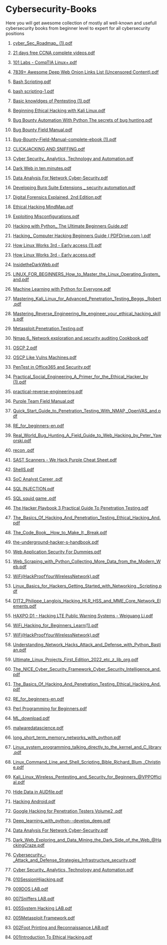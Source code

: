 # Cybersecurity-Books
Here you will get awesome collection of mostly all well-known and usefull cybersecurity books from beginner level to expert for all cybersecurity positions 







1) [cyber_Sec_Roadmap_ (1).pdf](https://github.com/zealraj/Cybersecurity-Books/files/9089100/Cyber_Sec_Roadmap_.1.pdf)

  

2) [21 days free CCNA complete videos.pdf](https://github.com/zealraj/Cybersecurity-Books/files/9089215/21.days.free.CCNA.complete.videos.pdf)


3) [101 Labs - CompTIA Linux+.pdf](https://github.com/zealraj/Cybersecurity-Books/files/9089220/101.Labs.-.CompTIA.Linux%2B.pdf)



4) [7839+ Awesome Deep Web Onion Links List (Uncensored Content).pdf](https://github.com/zealraj/Cybersecurity-Books/files/9089223/7839%2B.Awesome.Deep.Web.Onion.Links.List.Uncensored.Content.pdf)



5) [Bash Scripting.pdf](https://github.com/zealraj/Cybersecurity-Books/files/9089224/Bash.Scripting.pdf)


6) [bash scripting-1.pdf](https://github.com/zealraj/Cybersecurity-Books/files/9089225/bash.scripting-1.pdf)


7) [Basic knowldges of Pentesting (1).pdf](https://github.com/zealraj/Cybersecurity-Books/files/9089227/Basic.knowldges.of.Pentesting.1.pdf)


8) [Beginning Ethical Hacking with Kali Linux.pdf](https://github.com/zealraj/Cybersecurity-Books/files/9089228/Beginning.Ethical.Hacking.with.Kali.Linux.pdf)


9) [Bug Bounty Automation With Python The secrets of bug hunting.pdf](https://github.com/zealraj/Cybersecurity-Books/files/9089229/Bug.Bounty.Automation.With.Python.The.secrets.of.bug.hunting.pdf)



10) [Bug Bounty Field Manual.pdf](https://github.com/zealraj/Cybersecurity-Books/files/9089230/Bug.Bounty.Field.Manual.pdf)





11) [Bug-Bounty-Field-Manual-complete-ebook (1).pdf](https://github.com/zealraj/Cybersecurity-Books/files/9089231/Bug-Bounty-Field-Manual-complete-ebook.1.pdf)






12) [CLICKJACKING AND SNIFFING.pdf](https://github.com/zealraj/Cybersecurity-Books/files/9089232/CLICKJACKING.AND.SNIFFING.pdf)




13) [Cyber Security_ Analytics, Technology and Automation.pdf](https://github.com/zealraj/Cybersecurity-Books/files/9089233/Cyber.Security_.Analytics.Technology.and.Automation.pdf)


14) [Dark Web in ten minutes.pdf](https://github.com/zealraj/Cybersecurity-Books/files/9089234/Dark.Web.in.ten.minutes.pdf)



15) [Data Analysis For Network Cyber-Security.pdf](https://github.com/zealraj/Cybersecurity-Books/files/9089235/Data.Analysis.For.Network.Cyber-Security.pdf)


16) [Developing Burp Suite Extensions _ security automation.pdf](https://github.com/zealraj/Cybersecurity-Books/files/9089237/Developing.Burp.Suite.Extensions._.security.automation.pdf)


17) [Digital Forensics Explained, 2nd Edition.pdf](https://github.com/zealraj/Cybersecurity-Books/files/9089238/Digital.Forensics.Explained.2nd.Edition.pdf)




18) [Ethical Hacking MindMap.pdf](https://github.com/zealraj/Cybersecurity-Books/files/9089239/Ethical.Hacking.MindMap.pdf)


19) [Exploiting Misconfigurations.pdf](https://github.com/zealraj/Cybersecurity-Books/files/9089241/Exploiting.Misconfigurations.pdf)



20) [Hacking with Python_ The Ultimate Beginners Guide.pdf](https://github.com/zealraj/Cybersecurity-Books/files/9089242/Hacking.with.Python_.The.Ultimate.Beginners.Guide.pdf)


21) [Hacking_ Computer Hacking Beginners Guide ( PDFDrive.com ).pdf](https://github.com/zealraj/Cybersecurity-Books/files/9089243/Hacking_.Computer.Hacking.Beginners.Guide.PDFDrive.com.pdf)


22) [How Linux Works 3rd - Early access (1).pdf](https://github.com/zealraj/Cybersecurity-Books/files/9089244/How.Linux.Works.3rd.-.Early.access.1.pdf)


23) [How Linux Works 3rd - Early access.pdf](https://github.com/zealraj/Cybersecurity-Books/files/9089245/How.Linux.Works.3rd.-.Early.access.pdf)


24) [InsidetheDarkWeb.pdf](https://github.com/zealraj/Cybersecurity-Books/files/9089246/InsidetheDarkWeb.pdf)



24) [LINUX_FOR_BEGINNERS_How_to_Master_the_Linux_Operating_System_and.pdf](https://github.com/zealraj/Cybersecurity-Books/files/9089247/LINUX_FOR_BEGINNERS_How_to_Master_the_Linux_Operating_System_and.pdf)


26) [Machine Learning with Python for Everyone.pdf](https://github.com/zealraj/Cybersecurity-Books/files/9089248/Machine.Learning.with.Python.for.Everyone.pdf)


27) [Mastering_Kali_Linux_for_Advanced_Penetration_Testing_Beggs,_Robert.pdf](https://github.com/zealraj/Cybersecurity-Books/files/9089249/Mastering_Kali_Linux_for_Advanced_Penetration_Testing_Beggs._Robert.pdf)






28) [Mastering_Reverse_Engineering_Re_engineer_your_ethical_hacking_skills.pdf](https://github.com/zealraj/Cybersecurity-Books/files/9089250/Mastering_Reverse_Engineering_Re_engineer_your_ethical_hacking_skills.pdf)


29) [Metasploit.Penetration.Testing.pdf](https://github.com/zealraj/Cybersecurity-Books/files/9089253/Metasploit.Penetration.Testing.pdf)



30) [Nmap 6_ Network exploration and security auditing Cookbook.pdf](https://github.com/zealraj/Cybersecurity-Books/files/9089254/Nmap.6_.Network.exploration.and.security.auditing.Cookbook.pdf)




31) [OSCP 2.pdf](https://github.com/zealraj/Cybersecurity-Books/files/9089258/OSCP.2.pdf)


32) [OSCP Like Vulns Machines.pdf](https://github.com/zealraj/Cybersecurity-Books/files/9089261/OSCP.Like.Vulns.Machines.pdf)


33) [PenTest in Office365 and Security.pdf](https://github.com/zealraj/Cybersecurity-Books/files/9089262/PenTest.in.Office365.and.Security.pdf)


34) [Practical_Social_Engineering_A_Primer_for_the_Ethical_Hacker_by (1).pdf](https://github.com/zealraj/Cybersecurity-Books/files/9089264/Practical_Social_Engineering_A_Primer_for_the_Ethical_Hacker_by.1.pdf)


35) [practical-reverse-engineering.pdf](https://github.com/zealraj/Cybersecurity-Books/files/9089265/practical-reverse-engineering.pdf)




36) [Purple Team Field Manual.pdf](https://github.com/zealraj/Cybersecurity-Books/files/9089268/Purple.Team.Field.Manual.pdf)



37) [Quick_Start_Guide_to_Penetration_Testing_With_NMAP,_OpenVAS_and.pdf](https://github.com/zealraj/Cybersecurity-Books/files/9089269/Quick_Start_Guide_to_Penetration_Testing_With_NMAP._OpenVAS_and.pdf)



38) [RE_for_beginners-en.pdf](https://github.com/zealraj/Cybersecurity-Books/files/9089271/RE_for_beginners-en.pdf)



39) [Real_World_Bug_Hunting_A_Field_Guide_to_Web_Hacking_by_Peter_Yaworski.pdf](https://github.com/zealraj/Cybersecurity-Books/files/9089272/Real_World_Bug_Hunting_A_Field_Guide_to_Web_Hacking_by_Peter_Yaworski.pdf)






40) [recon .pdf](https://github.com/zealraj/Cybersecurity-Books/files/9089275/recon.pdf)



41) [SAST Scanners - We Hack Purple Cheat Sheet.pdf](https://github.com/zealraj/Cybersecurity-Books/files/9089276/SAST.Scanners.-.We.Hack.Purple.Cheat.Sheet.pdf)


42) [ShellS.pdf](https://github.com/zealraj/Cybersecurity-Books/files/9089277/ShellS.pdf)



43) [SoC Analyst Career .pdf](https://github.com/zealraj/Cybersecurity-Books/files/9089279/SoC.Analyst.Career.pdf)



44) [SQL INJECTION.pdf](https://github.com/zealraj/Cybersecurity-Books/files/9089280/SQL.INJECTION.pdf)




45) [SQL squid game .pdf](https://github.com/zealraj/Cybersecurity-Books/files/9089282/SQL.squid.game.pdf)



46) [The Hacker Playbook 3 Practical Guide To Penetration Testing.pdf](https://github.com/zealraj/Cybersecurity-Books/files/9089285/The.Hacker.Playbook.3.Practical.Guide.To.Penetration.Testing.pdf)

47) [The_Basics_Of_Hacking_And_Penetration_Testing_Ethical_Hacking_And.pdf](https://github.com/zealraj/Cybersecurity-Books/files/9089315/The_Basics_Of_Hacking_And_Penetration_Testing_Ethical_Hacking_And.pdf)

48) [The_Code_Book__How_to_Make_It,_Break.pdf](https://github.com/zealraj/Cybersecurity-Books/files/9089317/The_Code_Book__How_to_Make_It._Break.pdf)



49) [the-underground-hacker-s-handbook.pdf](https://github.com/zealraj/Cybersecurity-Books/files/9089288/the-underground-hacker-s-handbook.pdf)


50) [Web Application Security For Dummies.pdf](https://github.com/zealraj/Cybersecurity-Books/files/9089289/Web.Application.Security.For.Dummies.pdf)







51) [Web_Scraping_with_Python_Collecting_More_Data_from_the_Modern_Web.pdf](https://github.com/zealraj/Cybersecurity-Books/files/9089290/Web_Scraping_with_Python_Collecting_More_Data_from_the_Modern_Web.pdf)





52) [WiFi(HackProofYourWirelessNetwork).pdf](https://github.com/zealraj/Cybersecurity-Books/files/9089291/WiFi.HackProofYourWirelessNetwork.pdf)



53) [Linux_Basics_for_Hackers_Getting_Started_with_Networking,_Scripting.pdf](https://github.com/zealraj/Cybersecurity-Books/files/9089293/Linux_Basics_for_Hackers_Getting_Started_with_Networking._Scripting.pdf)


54) [D1T2_Philippe_Langlois_Hacking_HLR_HSS_and_MME_Core_Network_Elements.pdf](https://github.com/zealraj/Cybersecurity-Books/files/9089847/D1T2_Philippe_Langlois_Hacking_HLR_HSS_and_MME_Core_Network_Elements.pdf)




55) [HAXPO D1 - Hacking LTE Public Warning Systems - Weiguang Li.pdf](https://github.com/zealraj/Cybersecurity-Books/files/9089848/HAXPO.D1.-.Hacking.LTE.Public.Warning.Systems.-.Weiguang.Li.pdf)



56) [WiFi_Hacking_for_Beginners_Learn(1).pdf](https://github.com/zealraj/Cybersecurity-Books/files/9089849/WiFi_Hacking_for_Beginners_Learn.1.pdf)


57) [WiFi(HackProofYourWirelessNetwork).pdf](https://github.com/zealraj/Cybersecurity-Books/files/9089852/WiFi.HackProofYourWirelessNetwork.pdf)



58) [Understanding_Network_Hacks_Attack_and_Defense_with_Python_Bastian.pdf](https://github.com/zealraj/Cybersecurity-Books/files/9089853/Understanding_Network_Hacks_Attack_and_Defense_with_Python_Bastian.pdf)



59) [Ultimate_Linux_Projects_First_Edition_2022_etc_z_lib_org.pdf](https://github.com/zealraj/Cybersecurity-Books/files/9089855/Ultimate_Linux_Projects_First_Edition_2022_etc_z_lib_org.pdf)



60) [The_NICE_Cyber_Security_Framework_Cyber_Security_Intelligence_and.pdf](https://github.com/zealraj/Cybersecurity-Books/files/9089858/The_NICE_Cyber_Security_Framework_Cyber_Security_Intelligence_and.pdf)



61)  [The_Basics_Of_Hacking_And_Penetration_Testing_Ethical_Hacking_And.pdf](https://github.com/zealraj/Cybersecurity-Books/files/9089860/The_Basics_Of_Hacking_And_Penetration_Testing_Ethical_Hacking_And.pdf)




62) [RE_for_beginners-en.pdf](https://github.com/zealraj/Cybersecurity-Books/files/9089862/RE_for_beginners-en.pdf)



63) [Perl Programming for Beginners.pdf](https://github.com/zealraj/Cybersecurity-Books/files/9089863/Perl.Programming.for.Beginners.pdf)



64) [ML_download.pdf](https://github.com/zealraj/Cybersecurity-Books/files/9089864/ML_download.pdf)


65) [malwaredatascience.pdf](https://github.com/zealraj/Cybersecurity-Books/files/9089866/malwaredatascience.pdf)



66)  [long_short_term_memory_networks_with_python.pdf](https://github.com/zealraj/Cybersecurity-Books/files/9089869/long_short_term_memory_networks_with_python.pdf)


67) [Linux_system_programming_talking_directly_to_the_kernel_and_C_library.pdf](https://github.com/zealraj/Cybersecurity-Books/files/9089873/Linux_system_programming_talking_directly_to_the_kernel_and_C_library.pdf)

68) [Linux_Command_Line_and_Shell_Scripting_Bible_Richard_Blum,_Christine.pdf](https://github.com/zealraj/Cybersecurity-Books/files/9089875/Linux_Command_Line_and_Shell_Scripting_Bible_Richard_Blum._Christine.pdf)

69) [Kali_Linux_Wireless_Pentesting_and_Security_for_Beginners_@VPPOfficial.pdf](https://github.com/zealraj/Cybersecurity-Books/files/9089876/Kali_Linux_Wireless_Pentesting_and_Security_for_Beginners_%40VPPOfficial.pdf)


70) [Hide Data in AUDfile.pdf](https://github.com/zealraj/Cybersecurity-Books/files/9089878/Hide.Data.in.AUDfile.pdf)


71) [Hacking Android.pdf](https://github.com/zealraj/Cybersecurity-Books/files/9089879/Hacking.Android.pdf)



72) [Google Hacking for Penetration Testers Volume2 .pdf](https://github.com/zealraj/Cybersecurity-Books/files/9089880/Google.Hacking.for.Penetration.Testers.Volume2.pdf)



73) [Deep_learning_with_python--develop_deep.pdf](https://github.com/zealraj/Cybersecurity-Books/files/9089884/Deep_learning_with_python--develop_deep.pdf)


74) [Data Analysis For Network Cyber-Security.pdf](https://github.com/zealraj/Cybersecurity-Books/files/9089885/Data.Analysis.For.Network.Cyber-Security.pdf)


75) [Dark_Web_Exploring_and_Data_Mining_the_Dark_Side_of_the_Web_@HackingCraze.pdf](https://github.com/zealraj/Cybersecurity-Books/files/9089887/Dark_Web_Exploring_and_Data_Mining_the_Dark_Side_of_the_Web_%40HackingCraze.pdf)


76) [Cybersecurity_–_Attack_and_Defense_Strategies_Infrastructure_security.pdf](https://github.com/zealraj/Cybersecurity-Books/files/9089889/Cybersecurity_._Attack_and_Defense_Strategies_Infrastructure_security.pdf)


77) [Cyber Security_ Analytics, Technology and Automation.pdf](https://github.com/zealraj/Cybersecurity-Books/files/9089890/Cyber.Security_.Analytics.Technology.and.Automation.pdf)


78) [010SessionHijacking.pdf](https://github.com/zealraj/Cybersecurity-Books/files/9089894/010SessionHijacking.pdf)


79) [009DOS LAB.pdf](https://github.com/zealraj/Cybersecurity-Books/files/9089895/009DOS.LAB.pdf)


80) [007Sniffers LAB.pdf](https://github.com/zealraj/Cybersecurity-Books/files/9089897/007Sniffers.LAB.pdf)



81) [005System Hacking LAB.pdf](https://github.com/zealraj/Cybersecurity-Books/files/9089899/005System.Hacking.LAB.pdf)


82) [005Metasploit Framework.pdf](https://github.com/zealraj/Cybersecurity-Books/files/9089903/005Metasploit.Framework.pdf)


83) [002Foot Printing and Reconnaissance LAB.pdf](https://github.com/zealraj/Cybersecurity-Books/files/9089906/002Foot.Printing.and.Reconnaissance.LAB.pdf)

84) [001Introduction To Ethical Hacking.pdf](https://github.com/zealraj/Cybersecurity-Books/files/9089909/001Introduction.To.Ethical.Hacking.pdf)







